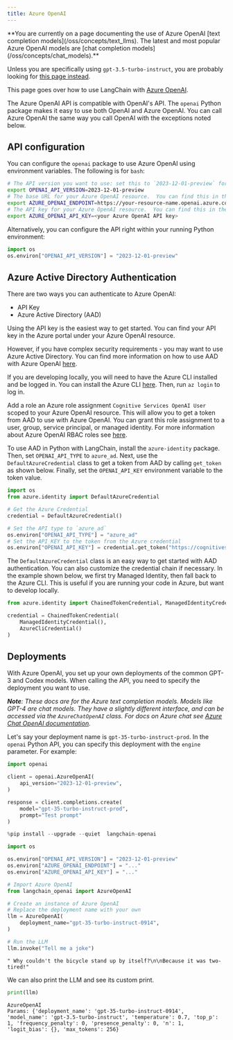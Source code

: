 ```yaml
---
title: Azure OpenAI
---
```


<Warning>
**You are currently on a page documenting the use of Azure OpenAI [text completion models](/oss/concepts/text_llms). The latest and most popular Azure OpenAI models are [chat completion models](/oss/concepts/chat_models).**


Unless you are specifically using `gpt-3.5-turbo-instruct`, you are probably looking for [this page instead](/oss/integrations/chat/azure_chat_openai/).
</Warning>

This page goes over how to use LangChain with [Azure OpenAI](https://aka.ms/azure-openai).

The Azure OpenAI API is compatible with OpenAI's API.  The `openai` Python package makes it easy to use both OpenAI and Azure OpenAI.  You can call Azure OpenAI the same way you call OpenAI with the exceptions noted below.

## API configuration
You can configure the `openai` package to use Azure OpenAI using environment variables.  The following is for `bash`:

```bash
# The API version you want to use: set this to `2023-12-01-preview` for the released version.
export OPENAI_API_VERSION=2023-12-01-preview
# The base URL for your Azure OpenAI resource.  You can find this in the Azure portal under your Azure OpenAI resource.
export AZURE_OPENAI_ENDPOINT=https://your-resource-name.openai.azure.com
# The API key for your Azure OpenAI resource.  You can find this in the Azure portal under your Azure OpenAI resource.
export AZURE_OPENAI_API_KEY=<your Azure OpenAI API key>
```

Alternatively, you can configure the API right within your running Python environment:

```python
import os
os.environ["OPENAI_API_VERSION"] = "2023-12-01-preview"
```

## Azure Active Directory Authentication
There are two ways you can authenticate to Azure OpenAI:
- API Key
- Azure Active Directory (AAD)

Using the API key is the easiest way to get started. You can find your API key in the Azure portal under your Azure OpenAI resource.

However, if you have complex security requirements - you may want to use Azure Active Directory. You can find more information on how to use AAD with Azure OpenAI [here](https://learn.microsoft.com/en-us/azure/ai-services/openai/how-to/managed-identity).

If you are developing locally, you will need to have the Azure CLI installed and be logged in. You can install the Azure CLI [here](https://docs.microsoft.com/en-us/cli/azure/install-azure-cli). Then, run `az login` to log in.

Add a role an Azure role assignment `Cognitive Services OpenAI User` scoped to your Azure OpenAI resource. This will allow you to get a token from AAD to use with Azure OpenAI. You can grant this role assignment to a user, group, service principal, or managed identity. For more information about Azure OpenAI RBAC roles see [here](https://learn.microsoft.com/en-us/azure/ai-services/openai/how-to/role-based-access-control).

To use AAD in Python with LangChain, install the `azure-identity` package. Then, set `OPENAI_API_TYPE` to `azure_ad`. Next, use the `DefaultAzureCredential` class to get a token from AAD by calling `get_token` as shown below. Finally, set the `OPENAI_API_KEY` environment variable to the token value.

```python
import os
from azure.identity import DefaultAzureCredential

# Get the Azure Credential
credential = DefaultAzureCredential()

# Set the API type to `azure_ad`
os.environ["OPENAI_API_TYPE"] = "azure_ad"
# Set the API_KEY to the token from the Azure credential
os.environ["OPENAI_API_KEY"] = credential.get_token("https://cognitiveservices.azure.com/.default").token
```

The `DefaultAzureCredential` class is an easy way to get started with AAD authentication. You can also customize the credential chain if necessary. In the example shown below, we first try Managed Identity, then fall back to the Azure CLI. This is useful if you are running your code in Azure, but want to develop locally.

```python
from azure.identity import ChainedTokenCredential, ManagedIdentityCredential, AzureCliCredential

credential = ChainedTokenCredential(
    ManagedIdentityCredential(),
    AzureCliCredential()
)
```

## Deployments
With Azure OpenAI, you set up your own deployments of the common GPT-3 and Codex models.  When calling the API, you need to specify the deployment you want to use.

_**Note**: These docs are for the Azure text completion models. Models like GPT-4 are chat models. They have a slightly different interface, and can be accessed via the `AzureChatOpenAI` class. For docs on Azure chat see [Azure Chat OpenAI documentation](/oss/integrations/chat/azure_chat_openai)._

Let's say your deployment name is `gpt-35-turbo-instruct-prod`.  In the `openai` Python API, you can specify this deployment with the `engine` parameter.  For example:

```python
import openai

client = openai.AzureOpenAI(
    api_version="2023-12-01-preview",
)

response = client.completions.create(
    model="gpt-35-turbo-instruct-prod",
    prompt="Test prompt"
)
```



```python
%pip install --upgrade --quiet  langchain-openai
```


```python
import os

os.environ["OPENAI_API_VERSION"] = "2023-12-01-preview"
os.environ["AZURE_OPENAI_ENDPOINT"] = "..."
os.environ["AZURE_OPENAI_API_KEY"] = "..."
```


```python
# Import Azure OpenAI
from langchain_openai import AzureOpenAI
```


```python
# Create an instance of Azure OpenAI
# Replace the deployment name with your own
llm = AzureOpenAI(
    deployment_name="gpt-35-turbo-instruct-0914",
)
```


```python
# Run the LLM
llm.invoke("Tell me a joke")
```



```output
" Why couldn't the bicycle stand up by itself?\n\nBecause it was two-tired!"
```


We can also print the LLM and see its custom print.


```python
print(llm)
```
```output
AzureOpenAI
Params: {'deployment_name': 'gpt-35-turbo-instruct-0914', 'model_name': 'gpt-3.5-turbo-instruct', 'temperature': 0.7, 'top_p': 1, 'frequency_penalty': 0, 'presence_penalty': 0, 'n': 1, 'logit_bias': {}, 'max_tokens': 256}
```

```python

```
